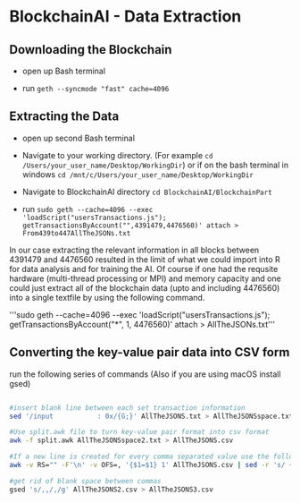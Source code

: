 # BlockchainAI - Data Extraction


Downloading the Blockchain
--------------------------

* open up Bash terminal

* run ```geth --syncmode "fast" cache=4096```

Extracting the Data
-------------------

* open up second Bash terminal

* Navigate to your working directory. (For example ```cd /Users/your_user_name/Desktop/WorkingDir```)
  or if on the bash terminal in windows ```cd /mnt/c/Users/your_user_name/Desktop/WorkingDir```

* Navigate to BlockchainAI directory ```cd BlockchainAI/BlockchainPart```

* run ```sudo geth --cache=4096 --exec 'loadScript("usersTransactions.js"); getTransactionsByAccount("",4391479,4476560)' attach > From439to447AllTheJSONs.txt```

In our case extracting the relevant information in all blocks between 4391479 and 4476560 resulted in the limit of what we could import into R for data analysis and for training the AI. Of course if one had the requsite hardware (multi-thread processing or MPI) and memory capacity and one could just extract all of the blockchain data (upto and including 4476560) into a single textfile by using the following command.

'''sudo geth --cache=4096 --exec 'loadScript("usersTransactions.js"); getTransactionsByAccount("*", 1, 4476560)' attach > AllTheJSONs.txt''' 


Converting the key-value pair data into CSV form
-------------------------------------------------

run the following series of commands (Also if you are using macOS install gsed)

```bash

#insert blank line between each set transaction information
sed '/input           : 0x/{G;}' AllTheJSONS.txt > AllTheJSONSspace.txt

#Use split.awk file to turn key-value pair format into csv format
awk -f split.awk AllTheJSONSspace2.txt > AllTheJSONS.csv

#If a new line is created for every comma separated value use the following command to move all transaction info onto single line
awk -v RS="" -F'\n' -v OFS=, '{$1=$1} 1' AllTheJSONS.csv | sed -r 's/ +([[:digit:]-]+)$/, \1/' > AllTheJSONS2.csv

#get rid of blank space between commas
gsed 's/,,/,/g' AllTheJSONS2.csv > AllTheJSONS3.csv 
``` 


